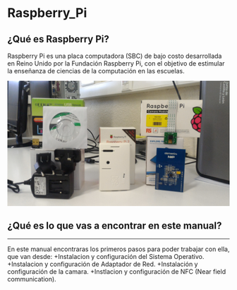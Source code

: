 # Raspberry_Pi

## ¿Qué es Raspberry Pi?
  Raspberry Pi es una placa computadora (SBC) de bajo costo desarrollada en Reino Unido por la Fundación Raspberry Pi, con el objetivo de estimular la enseñanza de ciencias de la computación en las escuelas.

![Raspberry Pi 2](Fotos/P_20170203_135833.jpg?raw=true "Raspberry Pi 2")

## ¿Qué es lo que vas a encontrar en este manual?
--------------------------------------------------
En este manual encontraras los primeros pasos para poder trabajar con ella, que van desde:
+Instalacion y configuración del Sistema Operativo.
+Instalacion y configuración de Adaptador de Red.
+Instalación y configuración  de la camara.
+Instlacion y configuración de NFC (Near field communication).
